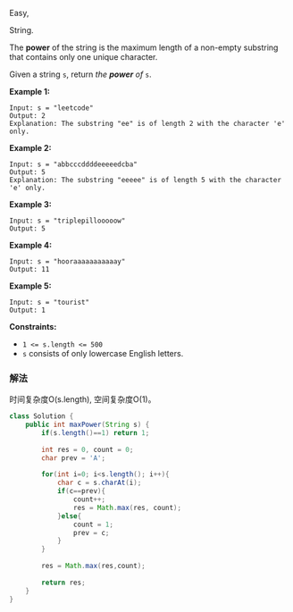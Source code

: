 Easy,  

String.

The **power** of the string is the maximum length of a non-empty substring that contains only one unique character.

Given a string `s`, return *the **power** of* `s`.

**Example 1:**

```
Input: s = "leetcode"
Output: 2
Explanation: The substring "ee" is of length 2 with the character 'e' only.

```

**Example 2:**

```
Input: s = "abbcccddddeeeeedcba"
Output: 5
Explanation: The substring "eeeee" is of length 5 with the character 'e' only.

```

**Example 3:**

```
Input: s = "triplepillooooow"
Output: 5

```

**Example 4:**

```
Input: s = "hooraaaaaaaaaaay"
Output: 11

```

**Example 5:**

```
Input: s = "tourist"
Output: 1

```

**Constraints:**

- `1 <= s.length <= 500`
- `s` consists of only lowercase English letters.

### 解法

时间复杂度O(s.length), 空间复杂度O(1)。

```java
class Solution {
    public int maxPower(String s) {
        if(s.length()==1) return 1;
        
        int res = 0, count = 0;
        char prev = 'A';
        
        for(int i=0; i<s.length(); i++){
            char c = s.charAt(i);
            if(c==prev){
                count++;
                res = Math.max(res, count);
            }else{
                count = 1;
                prev = c;
            }
        }
        
        res = Math.max(res,count);
        
        return res;
    }
}
```
